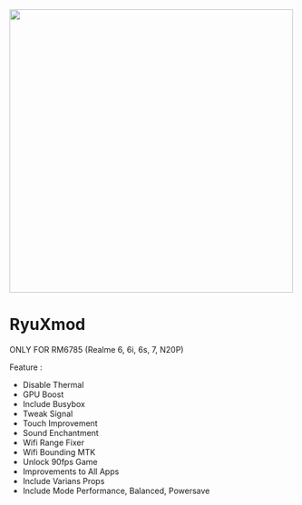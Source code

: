<img src="https://telegra.ph/file/af85bf66600608deae803.jpg" width="500">


# RyuXmod
ONLY FOR RM6785 
(Realme 6, 6i, 6s, 7, N20P)

Feature :

  - Disable Thermal
  - GPU Boost
  - Include Busybox
  - Tweak Signal
  - Touch Improvement
  - Sound Enchantment
  - Wifi Range Fixer
  - Wifi Bounding MTK
  - Unlock 90fps Game
  - Improvements to All Apps
  - Include Varians Props
  - Include Mode Performance, Balanced, Powersave
